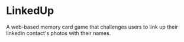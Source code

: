 LinkedUp
========

A web-based memory card game that challenges users to link up their linkedin contact's photos with their names.
